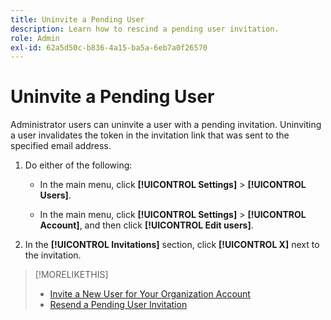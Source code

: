 ```yaml
---
title: Uninvite a Pending User
description: Learn how to rescind a pending user invitation.
role: Admin
exl-id: 62a5d50c-b836-4a15-ba5a-6eb7a0f26570
---
```

# Uninvite a Pending User

Administrator users can uninvite a user with a pending invitation. Uninviting a user invalidates the token in the invitation link that was sent to the specified email address.

1. Do either of the following:

    * In the main menu, click **[!UICONTROL Settings]** > **[!UICONTROL Users]**.

    * In the main menu, click **[!UICONTROL Settings]** > **[!UICONTROL Account]**, and then click **[!UICONTROL Edit users]**.

1. In the **[!UICONTROL Invitations]** section, click **[!UICONTROL X]** next to the invitation.

>[!MORELIKETHIS]
>
>* [Invite a New User for Your Organization Account](user-invite.md)
>* [Resend a Pending User Invitation](user-resend-invite.md)

<!-- >* [Edit User Permissions or Delete a User](user-edit.md) -->
